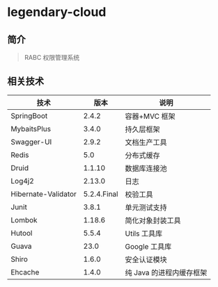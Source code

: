 # legendary-cloud

## 简介

> RABC 权限管理系统

## 相关技术

| 技术                | 版本        | 说明                     |
| ------------------- | ----------- | ------------------------ |
| SpringBoot          | 2.4.2       | 容器+MVC 框架            |
| MybaitsPlus         | 3.4.0       | 持久层框架               |
| Swagger-UI          | 2.9.2       | 文档生产工具             |
| Redis               | 5.0         | 分布式缓存               |
| Druid               | 1.1.10      | 数据库连接池             |
| Log4j2              | 2.13.0      | 日志                     |
| Hibernate-Validator | 5.2.4.Final | 校验工具                 |
| Junit               | 3.8.1       | 单元测试支持             |
| Lombok              | 1.18.6      | 简化对象封装工具         |
| Hutool              | 5.5.4       | Utils 工具库             |
| Guava               | 23.0        | Google 工具库            |
| Shiro               | 1.6.0       | 安全认证模块             |
| Ehcache             | 1.4.0       | 纯 Java 的进程内缓存框架 |
